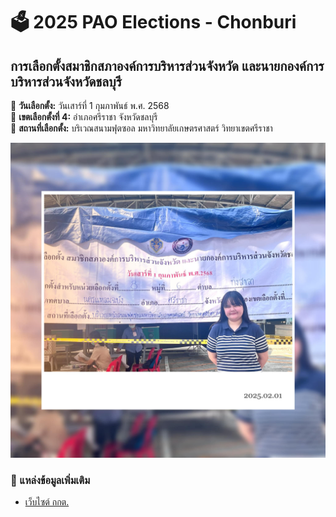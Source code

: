 # 🗳️ 2025 PAO Elections - Chonburi

## การเลือกตั้งสมาชิกสภาองค์การบริหารส่วนจังหวัด และนายกองค์การบริหารส่วนจังหวัดชลบุรี  
📅 **วันเลือกตั้ง:** วันเสาร์ที่ 1 กุมภาพันธ์ พ.ศ. 2568  
📍 **เขตเลือกตั้งที่ 4:** อำเภอศรีราชา จังหวัดชลบุรี  
🏢 **สถานที่เลือกตั้ง:** บริเวณสนามฟุตซอล มหาวิทยาลัยเกษตรศาสตร์ วิทยาเขตศรีราชา  

![Check-in ที่สนามฟุตซอล ม.เกษตร ศรีราชา](image/Checkin.jpg)

### 🔗 แหล่งข้อมูลเพิ่มเติม  
- [เว็บไซต์ กกต.](https://www.ect.go.th)  
 
